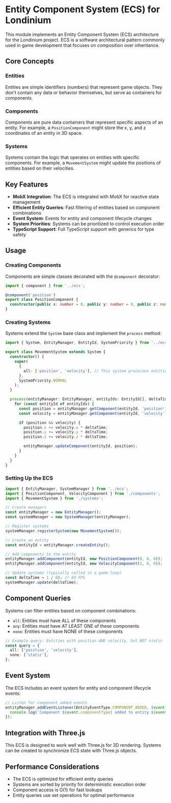 # Entity Component System (ECS) for Londinium

This module implements an Entity Component System (ECS) architecture for the Londinium project. ECS is a software architectural pattern commonly used in game development that focuses on composition over inheritance.

## Core Concepts

### Entities

Entities are simple identifiers (numbers) that represent game objects. They don't contain any data or behavior themselves, but serve as containers for components.

### Components

Components are pure data containers that represent specific aspects of an entity. For example, a `PositionComponent` might store the x, y, and z coordinates of an entity in 3D space.

### Systems

Systems contain the logic that operates on entities with specific components. For example, a `MovementSystem` might update the positions of entities based on their velocities.

## Key Features

- **MobX Integration**: The ECS is integrated with MobX for reactive state management
- **Efficient Entity Queries**: Fast filtering of entities based on component combinations
- **Event System**: Events for entity and component lifecycle changes
- **System Priorities**: Systems can be prioritized to control execution order
- **TypeScript Support**: Full TypeScript support with generics for type safety

## Usage

### Creating Components

Components are simple classes decorated with the `@component` decorator:

```typescript
import { component } from '../ecs';

@component('position')
export class PositionComponent {
  constructor(public x: number = 0, public y: number = 0, public z: number = 0) {}
}
```

### Creating Systems

Systems extend the `System` base class and implement the `process` method:

```typescript
import { System, EntityManager, EntityId, SystemPriority } from '../ecs';

export class MovementSystem extends System {
  constructor() {
    super(
      {
        all: ['position', 'velocity'], // This system processes entities with both components
      },
      SystemPriority.NORMAL
    );
  }

  process(entityManager: EntityManager, entityIds: EntityId[], deltaTime: number): void {
    for (const entityId of entityIds) {
      const position = entityManager.getComponent(entityId, 'position');
      const velocity = entityManager.getComponent(entityId, 'velocity');

      if (position && velocity) {
        position.x += velocity.x * deltaTime;
        position.y += velocity.y * deltaTime;
        position.z += velocity.z * deltaTime;

        entityManager.updateComponent(entityId, position);
      }
    }
  }
}
```

### Setting Up the ECS

```typescript
import { EntityManager, SystemManager } from '../ecs';
import { PositionComponent, VelocityComponent } from './components';
import { MovementSystem } from './systems';

// Create managers
const entityManager = new EntityManager();
const systemManager = new SystemManager(entityManager);

// Register systems
systemManager.registerSystem(new MovementSystem());

// Create an entity
const entityId = entityManager.createEntity();

// Add components to the entity
entityManager.addComponent(entityId, new PositionComponent(0, 0, 0));
entityManager.addComponent(entityId, new VelocityComponent(1, 0, 0));

// Update systems (typically called in a game loop)
const deltaTime = 1 / 60; // 60 FPS
systemManager.update(deltaTime);
```

## Component Queries

Systems can filter entities based on component combinations:

- `all`: Entities must have ALL of these components
- `any`: Entities must have AT LEAST ONE of these components
- `none`: Entities must have NONE of these components

```typescript
// Example query: Entities with position AND velocity, but NOT static
const query = {
  all: ['position', 'velocity'],
  none: ['static'],
};
```

## Event System

The ECS includes an event system for entity and component lifecycle events:

```typescript
// Listen for component added events
entityManager.addEventListener(EntityEventType.COMPONENT_ADDED, (event) => {
  console.log(`Component ${event.componentType} added to entity ${event.entityId}`);
});
```

## Integration with Three.js

This ECS is designed to work well with Three.js for 3D rendering. Systems can be created to synchronize ECS state with Three.js objects.

## Performance Considerations

- The ECS is optimized for efficient entity queries
- Systems are sorted by priority for deterministic execution order
- Component access is O(1) for fast lookups
- Entity queries use set operations for optimal performance

